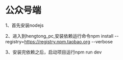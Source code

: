 # 公众号端

1、首先安装nodejs

2、进入到hengtong_pc,安装依赖运行命令npm install --registry=https://registry.npm.taobao.org --verbose

3、安装完依赖之后，启动项目运行npm run dev
